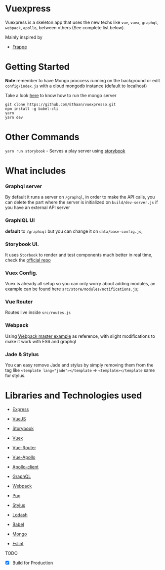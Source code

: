 # Vuexpress

Vuexpress is a skeleton app that uses the new techs like
 `vue`, `vuex`, `graphql`, `webpack`, `apollo`, between others (See complete list below).

Mainly inspired by

* [Frappe](https://github.com/dweldon/frappe)

# Getting Started

**Note** remember to have Mongo proccess running on the background or edit `config/index.js` with a cloud mongodb instance (default to localhost)

Take a look [here](https://docs.mongodb.com/manual/tutorial/manage-mongodb-processes/) to know how to run the mongo server

```
git clone https://github.com/Ethaan/vuexpresso.git
npm install -g babel-cli
yarn
yarn dev
```

# Other Commands

`yarn run storybook` - Serves a play server using [storybook](https://github.com/storybooks/storybook)

# What includes

### Graphql server

By default it runs a server on `/graphql`, in order to make the API calls, you can delete the part where the server is initialized on `build/dev-server.js` if you have an external API server

### GraphiQL UI
**default** to `/graphiql` but you can change it on `data/base-config.js`;

### Storybook UI.

It uses `Storbook` to render and test components much better in real time, check the [official repo](https://github.com/storybooks/storybook)

### Vuex Config.

Vuex is already all setup so you can only worry about adding modules, an example can be found here `src/store/modules/notifications.js`;

### Vue Router

Routes live inside `src/routes.js`

### Webpack

Using [Webpack master example](https://github.com/vuejs-templates/webpack/tree/master/template) as reference, with slight modifications to make it work with ES6 and graphql

### Jade & Stylus

You can easy remove Jade and stylus by simply removing them from the tag like `<template lang="jade"></template` => `<template></template` same for stylus.

# Libraries and Technologies used

* [Express](http://expressjs.com/)

* [VueJS](https://vuejs.org/)

* [Storybook](https://github.com/storybooks/storybook)

* [Vuex](https://github.com/vuejs/vuex)

* [Vue-Router](https://github.com/vuejs/vue-router)

* [Vue-Apollo](https://github.com/Akryum/vue-apollo)

* [Apollo-client](http://dev.apollodata.com/)

* [GraphQL](http://facebook.github.io/graphql/)

* [Webpack](https://github.com/webpack/webpack)

* [Pug](https://github.com/pugjs/pug)

* [Stylus](https://github.com/stylus/stylus)

* [Lodash](https://github.com/lodash/lodash)

* [Babel](https://github.com/babel/babel)

* [Mongo](https://github.com/mongodb/mongo)

* [Eslint](https://github.com/eslint/eslint)

TODO

- [x] Build for Production
